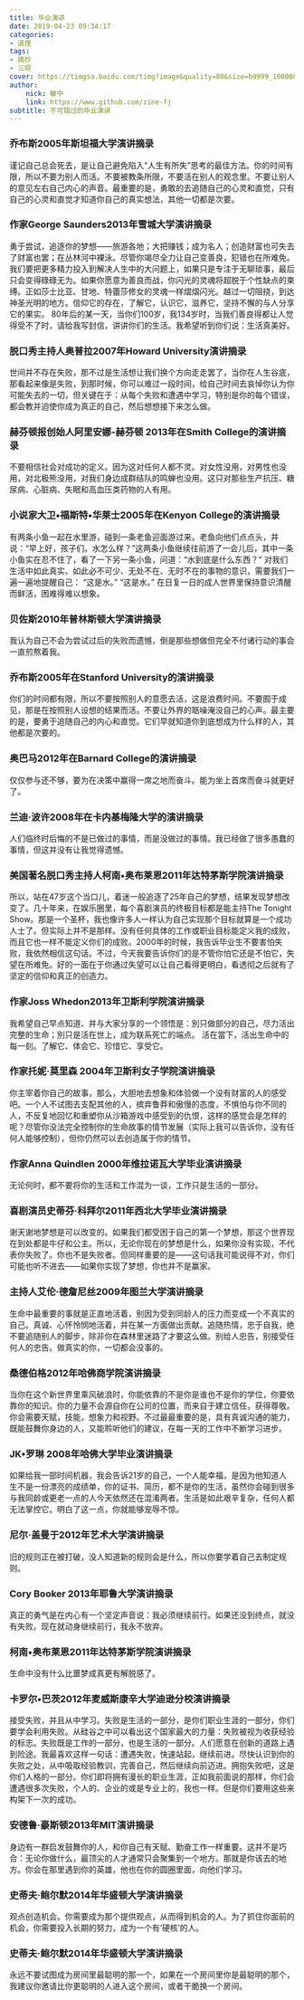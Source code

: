 ```yaml
---
title: 毕业演讲
date: 2019-04-23 09:34:17
categories: 
- 道理
tags:
- 摘抄
- 三观
cover: https://timgsa.baidu.com/timg?image&quality=80&size=b9999_10000&sec=1555994229392&di=155ebf328820d301f4245c669a445580&imgtype=0&src=http%3A%2F%2Fmjy.xaiu.edu.cn%2F__local%2F2%2F9C%2F77%2FF16FA97002B59247882F268C9FF_FE5D98E7_21DE1.jpeg
author:
    nick: 敏中
    link: https://www.github.com/zine-fj
subtitle: 不可错过的毕业演讲
---
```


### 乔布斯2005年斯坦福大学演讲摘录
谨记自己总会死去，是让自己避免陷入“人生有所失”思考的最佳方法。你的时间有限，所以不要为别人而活。不要被教条所限，不要活在别人的观念里。不要让别人的意见左右自己内心的声音。最重要的是，勇敢的去追随自己的心灵和直觉，只有自己的心灵和直觉才知道你自己的真实想法，其他一切都是次要。

### 作家George Saunders2013年雪城大学演讲摘录
勇于尝试，追逐你的梦想——旅游各地；大把赚钱；成为名人；创造财富也可失去了财富也罢；在丛林河中裸泳。尽管你竭尽全力让自己变善良，犯错也在所难免。我们要把更多精力投入到解决人生中的大问题上，如果只是专注于无聊琐事，最后只会变得碌碌无为。如果你愿意为善良而战，你闪光的灵魂将超脱于个性缺点的束缚。正如莎士比亚、甘地、特蕾莎修女的灵魂一样熠熠闪光。越过一切阻挠，到达神圣光明的地方。信仰它的存在，了解它，认识它，滋养它，坚持不懈的与人分享它的果实。 80年后的某一天，当你们100岁，我134岁时，当我们善良得都让人觉得受不了时，请给我写封信，讲讲你们的生活。我希望听到你们说：生活真美好。 

### 脱口秀主持人奥普拉2007年Howard University演讲摘录
世间并不存在失败，那不过是生活想让我们换个方向走走罢了，当你在人生谷底，那看起来像是失败，到那时候，你可以难过一段时间，给自己时间去哀悼你认为你可能失去的一切，但关键在于：从每个失败和遭遇中学习，特别是你的每个错误，都会教并迫使你成为真正的自己，然后想想接下来怎么做。

### 赫芬顿报创始人阿里安娜-赫芬顿 2013年在Smith College的演讲摘录
不要相信社会对成功的定义。因为这对任何人都不灵。对女性没用，对男性也没用，对北极熊没用，对我们身边成群结队的鸣蝉也没用。这只对那些生产抗压、糖尿病、心脏病、失眠和高血压类药物的人有用。

### 小说家大卫•福斯特•华莱士2005年在Kenyon College的演讲摘录
有两条小鱼一起在水里游，碰到一条老鱼迎面游过来。老鱼向他们点点头，并说：“早上好，孩子们。水怎么样？”这两条小鱼继续往前游了一会儿后，其中一条小鱼实在忍不住了，看了一下另一条小鱼，问道：“水到底是什么东西？”
对我们生活中如此真实、如此必不可少、无处不在、无时不在的事物的意识，需要我们一遍一遍地提醒自己：
“这是水。”
“这是水。”
在日复一日的成人世界里保持意识清醒而鲜活，困难得难以想象。

### 贝佐斯2010年普林斯顿大学演讲摘录
我认为自己不会为尝试过后的失败而遗憾，倒是那些想做但完全不付诸行动的事会一直煎熬着我。

### 乔布斯2005年在Stanford University的演讲摘录
你们的时间都有限，所以不要按照别人的意愿去活，这是浪费时间。不要囿于成见，那是在按照别人设想的结果而活。不要让外界的聒噪淹没自己的心声。最主要的是，要勇于追随自己的内心和直觉。它们早就知道你到底想成为什么样的人，其他都是次要的。

### 奥巴马2012年在Barnard College的演讲摘录
仅仅参与还不够，要为在决策中赢得一席之地而奋斗。能为坐上首席而奋斗就更好了。

### 兰迪·波许2008年在卡内基梅隆大学的演讲摘录
人们临终时后悔的不是已做过的事情，而是没做过的事情。我已经做了很多愚蠢的事情，但这并没有让我觉得遗憾。

### 美国著名脱口秀主持人柯南•奥布莱恩2011年达特茅斯学院演讲摘录
所以，站在47岁这个当口儿，着迷一般追逐了25年自己的梦想，结果发现梦想改变了。几十年来，在娱乐圈里，每个喜剧演员的终极目标都是能主持The Tonight Show。那是一个圣杯，我也像许多人一样认为自己实现那个目标就算是一个成功人士了。但实际上并不是那样。没有任何具体的工作或职业目标能定义我的成败，而且它也一样不能定义你们的成败。2000年的时候，我告诉毕业生不要害怕失败，我依然相信这句话。不过，今天我要告诉你们的是不管你怕它还是不怕它，失望在所难免。好的一面在于你通过失望可以让自己看得更明白，看透彻之后就有了坚定的信仰和真正的创造力。

### 作家Joss Whedon2013年卫斯利学院演讲摘录
我希望自己早点知道、并与大家分享的一个领悟是：別只做部分的自己，尽力活出完整的生命；別只是活在世上，成为联系死亡的端点。 活在當下，活出生命中的每一刻。了解它、体会它、珍惜它、享受它。

### 作家托妮·莫里森 2004年卫斯利女子学院演讲摘录
你主宰着你自己的故事，那么，大胆地去想象和体验做一个没有财富的人的感受吧。一个人不试图去支配其他的人，摈弃鲁莽和傲慢的态度，不惧怕与你不同的人，不反复地回忆和重塑你从沙箱游戏中感受到的仇恨，这样的感觉会是怎样的呢？尽管你没法完全控制你的生命故事的情节发展（实际上我可以告诉你，没有任何人能够控制），但你仍然可以去创造属于你的情节。

### 作家Anna Quindlen 2000年维拉诺瓦大学毕业演讲摘录
无论何时，都不要将你的生活和工作混为一谈，工作只是生活的一部分。

### 喜剧演员史蒂芬·科拜尔2011年西北大学毕业演讲摘录
谢天谢地梦想是可以改变的。如果我们都受困于自己的第一个梦想，那这个世界现在到处都是牛仔和公主。所以，无论你现在的梦想是什么，如果你没有实现，不代表你失败了。你也不是失败者。但同样重要的是——这句话我可能说得不对，你们可能也听不进去——如果你实现了梦想，你也并不是赢家。

### 主持人艾伦·德詹尼丝2009年图兰大学演讲摘录
生命中最重要的事就是正直地活着，别因为受到同龄人的压力而变成一个不真实的自己。真诚、心怀怜悯地活着，并在某一方面做出贡献。追随热情，忠于自我，绝不要追随别人的脚步，除非你在森林里迷路了才要这么做。别给人忠告，别接受任何人的忠告。做真实的你，一切都会没事的。

### 桑德伯格2012年哈佛商学院演讲摘录
当你在这个新世界里乘风破浪时，你能依靠的不是你是谁也不是你的学位，你要依靠你的知识。你的力量不会源自你在公司的位置，而来自于建立信任，获得尊敬。你会需要天赋，技能，想象力和视野。不过最最重要的是，具有真诚沟通的能力，既能鼓舞你身边的人，又能聆听他们的建议，在每一天的工作中不断学习进步。

### JK•罗琳 2008年哈佛大学毕业演讲摘录
如果给我一部时间机器，我会告诉21岁的自己，一个人能幸福，是因为他知道人生不是一份漂亮的成绩单，你的证书、简历，都不是你的生活，虽然你会碰到很多与我同龄或更老一点的人今天依然还在混淆两者。生活是如此艰辛复杂，任何人都无法掌控它。明白了这一点，你就能够宠辱不惊。

### 尼尔·盖曼于2012年艺术大学演讲摘录
旧的规则正在被打破，没人知道新的规则会是什么，所以你要学着自己去制定规则。

### Cory Booker 2013年耶鲁大学演讲摘录
真正的勇气是在内心有一个坚定声音说：我必须继续前行。如果还没到终点，就没有失败。现在就动身继续前行，我永不放弃。

### 柯南•奥布莱恩2011年达特茅斯学院演讲摘录
生命中没有什么比噩梦成真更有解脱感了。

### 卡罗尔•巴茨2012年麦威斯康辛大学迪逊分校演讲摘录
接受失败，并且从中学习。失败是生活的一部分，是你们职业生涯的一部分，你们要学会利用失败。从硅谷之中可以看出这个国家最大的力量：失败被视为收获经验的标志。失败既是工作的一部分，也是生活的一部分。人们愿意在创新的道路上遇到险途。我最喜欢这样一句话：遭遇失败，快速站起，继续前进。尽快认识到你的失败之处，从中吸取经验教训，完善自己，然后继续向前迈进。拥抱失败吧，这是你们人格的一部分。你们即将拥有漫长的职业生涯，正如我前面说的那样，你们会遭遇很多次失败，个人的、企业的或是专业上的，我也一样。但是你们要用这些来构架下一次的成功。

### 安德鲁·豪斯顿2013年MIT演讲摘录
身边有一群启发鼓舞你的人，和你自己有天赋、勤奋工作一样重要。这并不是巧合：无论你做什么，最顶尖的人才通常只会聚集到一个地方。那就是你该去的地方。你会在那里遇到你的英雄，他也在你的圆圈里面，向他们学习。

### 史蒂夫·鲍尔默2014年华盛顿大学演讲摘录
观点创造机会。你需要成为那个提供观点，从而得到机会的人。为了抓住你面前的机会，你需要投入长期的努力，成为一个有‘硬核’的人。

### 史蒂夫·鲍尔默2014年华盛顿大学演讲摘录
永远不要试图成为房间里最聪明的那一个，如果在一个房间里你是最聪明的那个，我建议你邀请比你更聪明的人进入这个房间，或者干脆换一个房间。















